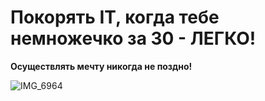 # Покорять IT, когда тебе немножечко за 30 - ЛЕГКО!

**Oсуществлять мечту никогда не поздно!**

![IMG_6964](https://user-images.githubusercontent.com/121444233/209686404-2ba24408-e200-48d2-bdce-6f00616f3608.jpg)
